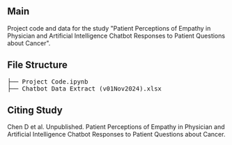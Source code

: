 ## Main
Project code and data for the study "Patient Perceptions of Empathy in Physician and Artificial Intelligence Chatbot Responses to Patient Questions about Cancer".

## File Structure
<pre>
├── Project Code.ipynb                                        // Project code.
├── Chatbot Data Extract (v01Nov2024).xlsx                    // Raw survey data of participant-rated scores of perceived empathy of chatbot and physician responses.                                        
</pre>

## Citing Study
Chen D et al. Unpublished. Patient Perceptions of Empathy in Physician and Artificial Intelligence Chatbot Responses to Patient Questions about Cancer.
